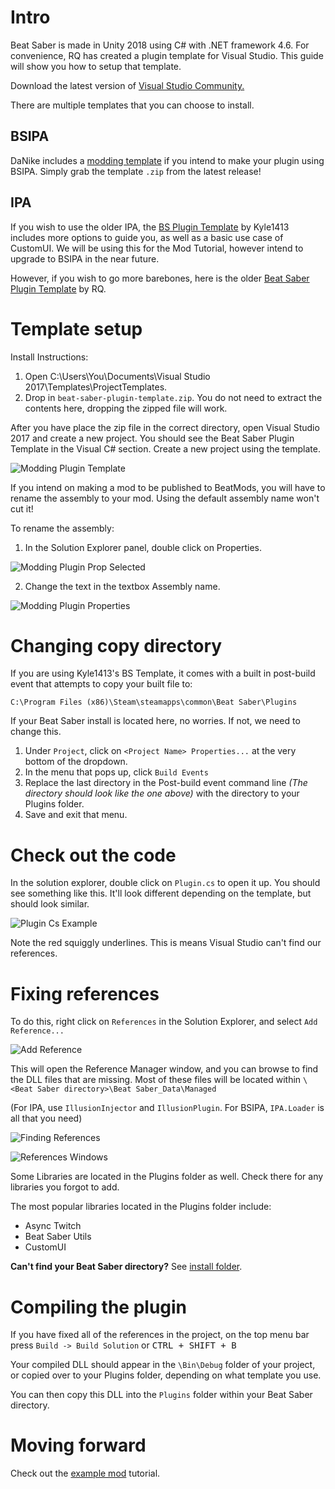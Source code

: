 <!-- TITLE: Modding Intro -->
<!-- SUBTITLE: Learn how to setup the plugin template -->

# Intro
Beat Saber is made in Unity 2018 using C# with .NET framework 4.6.
For convenience, RQ has created a plugin template for Visual Studio. This guide will show you how to setup that template.

Download the latest version of [Visual Studio Community.](https://visualstudio.microsoft.com/)

There are multiple templates that you can choose to install.

## BSIPA
DaNike includes a [modding template](https://github.com/nike4613/BeatSaber-IPA-Reloaded/releases/latest) if you intend to make your plugin using BSIPA. Simply grab the template `.zip` from the latest release!

## IPA
If you wish to use the older IPA, the [BS Plugin Template](https://github.com/Kylemc1413/BS-Plugin-Template/releases/download/0.0.1/BS.Plugin.Template.zip) by Kyle1413 includes more options to guide you, as well as a basic use case of CustomUI. We will be using this for the Mod Tutorial, however intend to upgrade to BSIPA in the near future.

However, if you wish to go more barebones, here is the older [Beat Saber Plugin Template](/uploads/modding/beat-saber-plugin-template.zip "Beat Saber Plugin Template") by RQ.

# Template setup
Install Instructions:
1. Open C:\Users\You\Documents\Visual Studio 2017\Templates\ProjectTemplates.
2. Drop in `beat-saber-plugin-template.zip`.  You do not need to extract the contents here, dropping the zipped file will work.

After you have place the zip file in the correct directory, open Visual Studio 2017 and create a new project.
You should see the Beat Saber Plugin Template in the Visual C# section.
Create a new project using the template.

![Modding Plugin Template](/uploads/modding/modding-plugin-template.png "Modding Plugin Template")

If you intend on making a mod to be published to BeatMods, you will have to rename the assembly to your mod. Using the default assembly name won't cut it!

To rename the assembly:
1. In the Solution Explorer panel, double click on Properties.

![Modding Plugin Prop Selected](/uploads/modding/modding-plugin-prop-selected.png "Modding Plugin Prop Selected")

2. Change the text in the textbox Assembly name.

![Modding Plugin Properties](/uploads/modding/modding-plugin-properties.png "Modding Plugin Properties")

# Changing copy directory

If you are using Kyle1413's BS Template, it comes with a built in post-build event that attempts to copy your built file to:

`C:\Program Files (x86)\Steam\steamapps\common\Beat Saber\Plugins`

If your Beat Saber install is located here, no worries. If not, we need to change this.

1. Under `Project`, click on `<Project Name> Properties...` at the very bottom of the dropdown.
2. In the menu that pops up, click `Build Events`
3. Replace the last directory in the Post-build event command line *(The directory should look like the one above)* with the directory to your Plugins folder.
4. Save and exit that menu.

# Check out the code

In the solution explorer, double click on `Plugin.cs` to open it up.
You should see something like this. It'll look different depending on the template, but should look similar.

![Plugin Cs Example](/uploads/modding/plugin-cs-example.png "Plugin Cs Example")

Note the red squiggly underlines. This is means Visual Studio can't find our references.

# Fixing references

To do this, right click on `References` in the Solution Explorer, and select `Add Reference...`

![Add Reference](/uploads/modding/add-a-ref.png "Add Reference")

This will open the Reference Manager window, and you can browse to find the DLL files that are missing.
Most of these files will be located within `\<Beat Saber directory>\Beat Saber_Data\Managed`

(For IPA, use `IllusionInjector` and `IllusionPlugin`. For BSIPA, `IPA.Loader` is all that you need)

![Finding References](/uploads/modding/dnspy-assembly.png "Finding References")

![References Windows](/uploads/modding-example/plugin-addreferences.png "References Windows")

Some Libraries are located in the Plugins folder as well. Check there for any libraries you forgot to add.

The most popular libraries located in the Plugins folder include:
* Async Twitch
* Beat Saber Utils
* CustomUI

**Can't find your Beat Saber directory?** See [install folder](/faq/install-folder).

# Compiling the plugin
If you have fixed all of the references in the project, on the top menu bar press `Build -> Build Solution` or <kbd>CTRL + SHIFT + B</kbd>

Your compiled DLL should appear in the `\Bin\Debug` folder of your project, or copied over to your Plugins folder, depending on what template you use.

You can then copy this DLL into the `Plugins` folder within your Beat Saber directory.

# Moving forward
Check out the [example mod](example-mod) tutorial.